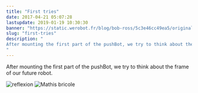```yaml
---
title: "First tries"
date: 2017-04-21 05:07:28
lastupdate: 2019-01-19 10:30:30
banner: "https://static.werobot.fr/blog/bob-ross/5c3e46cc49ea5/original.jpg"
slug: "first-tries"
description: " 
After mounting the first part of the pushBot, we try to think about the frame of our future robot.
"
---
```

After mounting the first part of the pushBot, we try to think about the frame of our future robot.


![reflexion](https://static.werobot.fr/blog/bob-ross/5c3e46ccc64f5/50.jpg)
![Mathis bricole](https://static.werobot.fr/blog/bob-ross/5c3e46cd485b3/50.jpg)
    